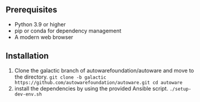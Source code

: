 ## Prerequisites
- Python 3.9 or higher
- pip or conda for dependency management
- A modern web browser

## Installation
1. Clone the galactic branch of autowarefoundation/autoware and move to the directory.
   `git clone -b galactic https://github.com/autowarefoundation/autoware.git
cd autoware`
2.  install the dependencies by using the provided Ansible script.
   `./setup-dev-env.sh`

